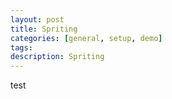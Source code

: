 ```yaml
---
layout: post
title: Spriting
categories: [general, setup, demo]
tags:
description: Spriting
---
```


test
